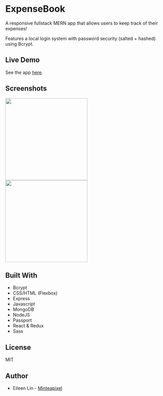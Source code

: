 # ExpenseBook
A responsive fullstack MERN app that allows users to keep track of their expenses!

Features a local login system with password security (salted + hashed) using Bcrypt.

## Live Demo
See the app [here](https://react-expensebook.herokuapp.com/).

## Screenshots
<img src="https://raw.githubusercontent.com/minteapixel/mern-expensebook-mtp/master/screenshots/dashboard.png" width="256px">
<img src="https://raw.githubusercontent.com/minteapixel/mern-expensebook-mtp/master/screenshots/edit-expense.png" width="256px">

## Built With
- Bcrypt
- CSS/HTML (Flexbox)
- Express
- Javascript
- MongoDB
- NodeJS
- Passport
- React & Redux
- Sass

## License
MIT

## Author
* Eileen Lin - [Minteapixel](https://github.com/minteapixel/)
